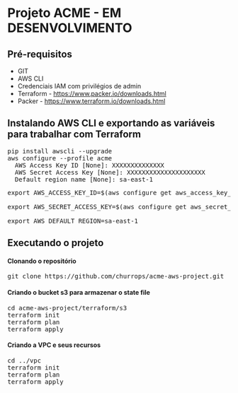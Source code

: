 # Projeto ACME - EM DESENVOLVIMENTO

## Pré-requisitos

* GIT
* AWS CLI
* Credenciais IAM com privilégios de admin
* Terraform - https://www.packer.io/downloads.html
* Packer - https://www.terraform.io/downloads.html

## Instalando AWS CLI e exportando as variáveis para trabalhar com Terraform

<pre>pip install awscli --upgrade
aws configure --profile acme
  AWS Access Key ID [None]: XXXXXXXXXXXXXX
  AWS Secret Access Key [None]: XXXXXXXXXXXXXXXXXXXXX
  Default region name [None]: sa-east-1
</pre>

<pre>
export AWS_ACCESS_KEY_ID=$(aws configure get aws_access_key_id --profile acme)

export AWS_SECRET_ACCESS_KEY=$(aws configure get aws_secret_access_key --profile acme)

export AWS_DEFAULT_REGION=sa-east-1
</pre>

## Executando o projeto

#### Clonando o repositório

<pre>git clone https://github.com/churrops/acme-aws-project.git</pre>

#### Criando o bucket s3 para armazenar o state file

<pre>
cd acme-aws-project/terraform/s3
terraform init
terraform plan
terraform apply
</pre>

#### Criando a VPC e seus recursos

<pre>
cd ../vpc
terraform init
terraform plan
terraform apply
</pre>

